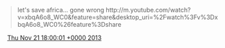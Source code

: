> let's save africa\.\.\. gone wrong http://m\.youtube\.com/watch?v\=xbqA6o8\_WC0&feature\=share&desktop\_uri\=%2Fwatch%3Fv%3DxbqA6o8\_WC0%26feature%3Dshare

<img src="../../media/tweet.ico" width="12" /> [Thu Nov 21 18:00:01 +0000 2013](https://twitter.com/DromerDenker/status/403583592577896448)